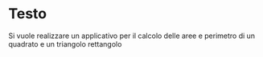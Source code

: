 # Testo
Si vuole realizzare un applicativo per il calcolo delle aree e perimetro di un quadrato e un triangolo rettangolo
